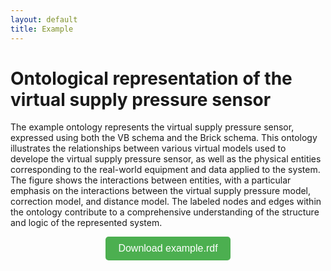 ```yaml
---
layout: default
title: Example
---
```


# Ontological representation of the virtual supply pressure sensor

The example ontology represents the virtual supply pressure sensor, expressed using both the VB schema and the Brick schema. This ontology illustrates the relationships between various virtual models used to develope the virtual supply pressure sensor, as well as the physical entities corresponding to the real-world equipment and data applied to the system. The figure shows the interactions between entities, with a particular emphasis on the interactions between the virtual supply pressure model, correction model, and distance model. The labeled nodes and edges within the ontology contribute to a comprehensive understanding of the structure and logic of the represented system. 

<p align="center">
    <a href="assets/example ontology.rdf" download>
        <button style="padding: 10px 20px; font-size: 16px; background-color: #4CAF50; color: white; border: none; border-radius: 5px;">
            Download example.rdf
        </button>
    </a>
</p>


<style>
    .spaced {
        margin-top: 20px;
        margin-bottom: 20px;
    }
    
    hr.thin {
        border: 0;
        height: 1px;
        background: #ccc;
    }
</style>
